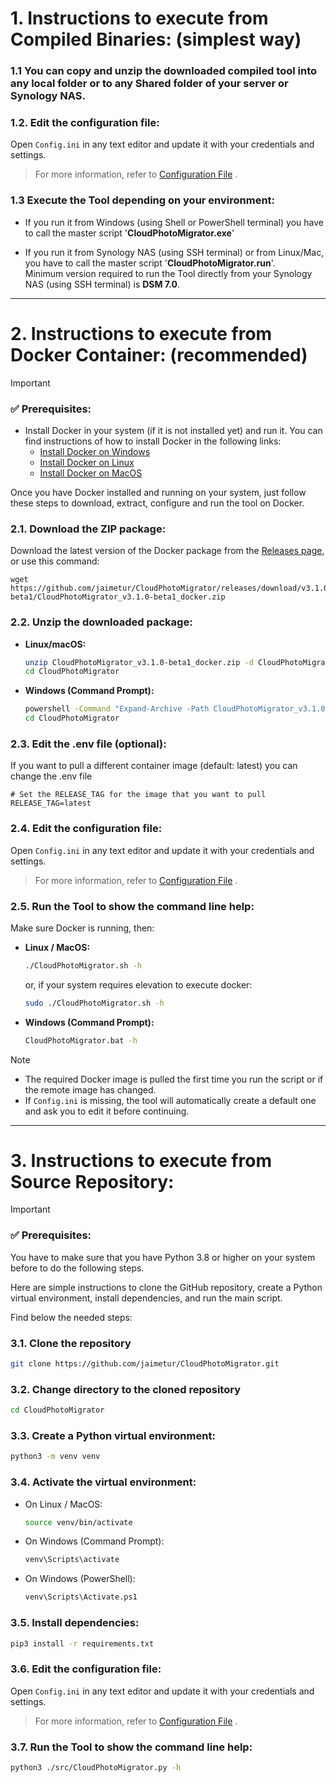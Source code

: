 # 1. Instructions to execute from Compiled Binaries: \(simplest way)

### 1.1 You can copy and unzip the downloaded compiled tool into any local folder or to any Shared folder of your server or Synology NAS.

### 1.2. Edit the configuration file:

Open `Config.ini` in any text editor and update it with your credentials and settings.

> For more information, refer to [Configuration File](/help/config-file.md) .

### 1.3 Execute the Tool depending on your environment:
  - If you run it from Windows (using Shell or PowerShell terminal) you have to call the master script '**CloudPhotoMigrator.exe**'  

  - If you run it from Synology NAS (using SSH terminal) or from Linux/Mac, you have to call the master script '**CloudPhotoMigrator.run**'.  
    Minimum version required to run the Tool directly from your Synology NAS (using SSH terminal) is **DSM 7.0**.


---
# 2. Instructions to execute from Docker Container: \(recommended)

> [!IMPORTANT] 
> ### ✅ Prerequisites:
> - Install Docker in your system (if it is not installed yet) and run it.  You can find instructions of how to install Docker in the following links:  
>     - [Install Docker on Windows](/help/install-docker-windows.md)  
>     - [Install Docker on Linux](/help/install-docker-linux.md)  
>     - [Install Docker on MacOS](/help/install-docker-macos.md)  


Once you have Docker installed and running on your system, just follow these steps to download, extract, configure and run the tool on Docker.

### 2.1. Download the ZIP package:

Download the latest version of the Docker package from the [Releases page](https://github.com/jaimetur/CloudPhotoMigrator/releases), or use this command:

```
wget https://github.com/jaimetur/CloudPhotoMigrator/releases/download/v3.1.0-beta1/CloudPhotoMigrator_v3.1.0-beta1_docker.zip
```


### 2.2. Unzip the downloaded package:

- **Linux/macOS:**
    ```bash
    unzip CloudPhotoMigrator_v3.1.0-beta1_docker.zip -d CloudPhotoMigrator
    cd CloudPhotoMigrator
    ```

- **Windows (Command Prompt):**
    ```bash
    powershell -Command "Expand-Archive -Path CloudPhotoMigrator_v3.1.0-beta1_docker.zip -DestinationPath CloudPhotoMigrator"
    cd CloudPhotoMigrator
    ```

### 2.3. Edit the .env file (optional):   

If you want to pull a different container image (default: latest) you can change the .env file  

```
# Set the RELEASE_TAG for the image that you want to pull
RELEASE_TAG=latest
```


### 2.4. Edit the configuration file:

Open `Config.ini` in any text editor and update it with your credentials and settings.

> For more information, refer to [Configuration File](/help/config-file.md) .


### 2.5. Run the Tool to show the command line help:

Make sure Docker is running, then:

- **Linux / MacOS:**
    ```bash
    ./CloudPhotoMigrator.sh -h

    ```
  or, if your system requires elevation to execute docker:
    ```bash
    sudo ./CloudPhotoMigrator.sh -h
    ```

- **Windows (Command Prompt):**
    ```bash
    CloudPhotoMigrator.bat -h
    ```

> [!NOTE]
> - The required Docker image is pulled the first time you run the script or if the remote image has changed.
> - If `Config.ini` is missing, the tool will automatically create a default one and ask you to edit it before continuing.


---
# 3. Instructions to execute from Source Repository:

> [!IMPORTANT]  
> ### ✅ Prerequisites:
> You have to make sure that you have Python 3.8 or higher on your system before to do the following steps.

Here are simple instructions to clone the GitHub repository, create a Python virtual environment, install dependencies, and run the main script.  

Find below the needed steps:

### 3.1. Clone the repository
   ```bash
   git clone https://github.com/jaimetur/CloudPhotoMigrator.git
   ```

### 3.2. Change directory to the cloned repository
   ```bash
   cd CloudPhotoMigrator
   ```

### 3.3. Create a Python virtual environment:  
   ```bash
   python3 -m venv venv
   ```

### 3.4. Activate the virtual environment:  
   - On Linux / MacOS:  
     ```bash
     source venv/bin/activate
     ```
   - On Windows (Command Prompt):  
     ```bash
     venv\Scripts\activate
     ```
   - On Windows (PowerShell):  
     ```bash
     venv\Scripts\Activate.ps1
     ```

### 3.5. Install dependencies:  
   ```bash
   pip3 install -r requirements.txt
   ```


### 3.6. Edit the configuration file:

Open `Config.ini` in any text editor and update it with your credentials and settings.

> For more information, refer to [Configuration File](/help/config-file.md) .


### 3.7. Run the Tool to show the command line help:
   ```bash
   python3 ./src/CloudPhotoMigrator.py -h
   ```

